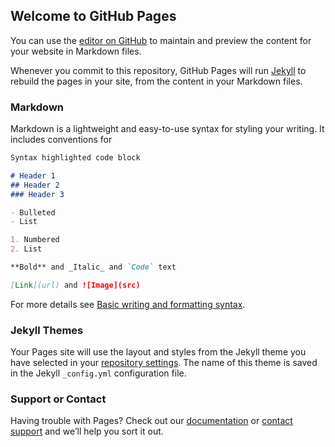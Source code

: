 <!DOCTYPE html>
<html>
<head>
<title>Page Title</title>
</head>
<body>

<SCRIPT language='JavaScript1.1' SRC="https://ad.doubleclick.net/ddm/adj/N6580.2403912GOOGLEDBM/B28256376.341750075;sz=160x600;dsp_bidurl_0_=${SOURCE_URL_ENC};ord=[timestamp];dc_lat=;dc_rdid=;tag_for_child_directed_treatment=;tfua=?">
</SCRIPT>


</body>
</html>



## Welcome to GitHub Pages

You can use the [editor on GitHub](https://github.com/tamtestaccount/tamtestaccount.github.io/edit/main/README.md) to maintain and preview the content for your website in Markdown files.

Whenever you commit to this repository, GitHub Pages will run [Jekyll](https://jekyllrb.com/) to rebuild the pages in your site, from the content in your Markdown files.

### Markdown

Markdown is a lightweight and easy-to-use syntax for styling your writing. It includes conventions for

```markdown
Syntax highlighted code block

# Header 1
## Header 2
### Header 3

- Bulleted
- List

1. Numbered
2. List

**Bold** and _Italic_ and `Code` text

[Link](url) and ![Image](src)
```

For more details see [Basic writing and formatting syntax](https://docs.github.com/en/github/writing-on-github/getting-started-with-writing-and-formatting-on-github/basic-writing-and-formatting-syntax).

### Jekyll Themes

Your Pages site will use the layout and styles from the Jekyll theme you have selected in your [repository settings](https://github.com/tamtestaccount/tamtestaccount.github.io/settings/pages). The name of this theme is saved in the Jekyll `_config.yml` configuration file.

### Support or Contact

Having trouble with Pages? Check out our [documentation](https://docs.github.com/categories/github-pages-basics/) or [contact support](https://support.github.com/contact) and we’ll help you sort it out.
